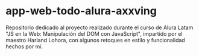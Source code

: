 # app-web-todo-alura-axxving
Repositorio dedicado al proyecto realizado durante el curso de Alura Latam "JS en la Web: Manipulación del DOM con JavaScript", impartido por el maestro Harland Lohora, con algunos retoques en estilo y funcionalidad hechos por mí.
